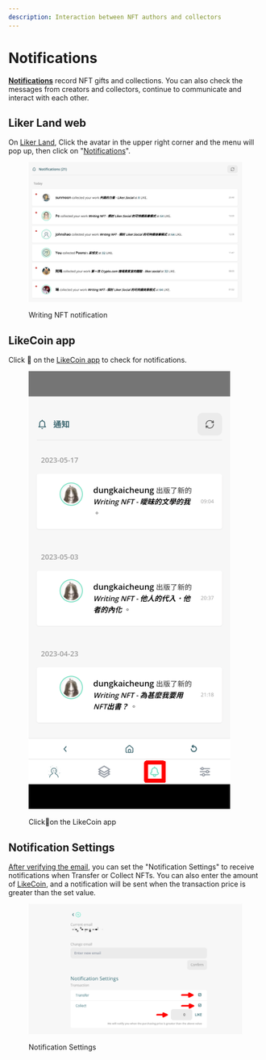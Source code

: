 ```yaml
---
description: Interaction between NFT authors and collectors
---
```


# Notifications

[**Notifications**](https://liker.land/en/notifications) record NFT gifts and collections. You can also check the messages from creators and collectors, continue to communicate and interact with each other.

## Liker Land web

On [Liker Land](https://liker.land/), Click the avatar in the upper right corner and the menu will pop up, then click on "[Notifications](https://liker.land/en/notifications)".

<figure><img src="../../../.gitbook/assets/notifications.png" alt=""><figcaption><p>Writing NFT notification</p></figcaption></figure>

## LikeCoin app

Click :bell: on the [LikeCoin app](../../../user-guide/liker-land/download.md) to check for notifications.

<figure><img src="../../../.gitbook/assets/Liker Land app Writing NFT 3-en.png" alt=""><figcaption><p>Click<span data-gb-custom-inline data-tag="emoji" data-code="1f514">🔔</span>on the LikeCoin app</p></figcaption></figure>

## Notification Settings

[After verifying the email](follow-creators.md), you can set the "Notification Settings" to receive notifications when Transfer or Collect NFTs. You can also enter the amount of [LikeCoin](https://like.co/), and a notification will be sent when the transaction price is greater than the set value.

<figure><img src="../../../.gitbook/assets/notifications settings-en.png" alt=""><figcaption><p>Notification Settings</p></figcaption></figure>
